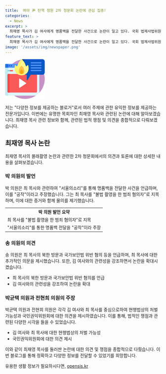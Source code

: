 ```yaml
---
title:  여야 尹 탄핵 청원 2차 청문회 논란에 관심 집중!
categories:
  - News
excerpt: >
  최재영 목사가 김 여사에게 명품백을 전달한 사건으로 논란이 일고 있다. 국회 법제사법위원회에서 열린 2차 청문회에서는 불법 녹취록으로 실패한 서울의소리와의 관련성 등에 대한 의원 질의가 이어졌다. 또한, 최 목사의 북한 방문과 국가보안법 위반 혐의에 대한 이야기도 나왔고, 여야 의원들 사이에서 김여사에 대한 처벌을 요구하는 의견이 제기되었다. 
feature_text: >
  최재영 목사가 김 여사에게 명품백을 전달한 사건으로 논란이 일고 있다. 국회 법제사법위원회에서 열린 2차 청문회에서는 불법 녹취록으로 실패한 서울의소리와의 관련성 등에 대한 의원 질의가 이어졌다. 또한, 최 목사의 북한 방문과 국가보안법 위반 혐의에 대한 이야기도 나왔고, 여야 의원들 사이에서 김여사에 대한 처벌을 요구하는 의견이 제기되었다. 
image: '/assets/img/newspaper.png'
---
```


<p><img src="/assets/img/news.png" alt="rentncar 속보" /></p>

<p>저는 "다양한 정보를 제공하는 블로거"로서 여러 주제에 관한 유익한 정보를 제공하는 전문가입니다. 이번에는 유명한 목회자인 최재영 목사와 관련된 논란에 대해 알아보겠습니다. 최재영 목사 관련 정보와 함께, 관련된 법적 쟁점 및 의견을 종합적으로 다뤄보겠습니다.</p>

<h2 data-ke-size="size26">최재영 목사 논란</h2>

<p data-ke-size="size16">최재영 목사의 몰래촬영 논란과 관련한 2차 청문회에서의 의견과 토론에 대한 상세한 내용을 살펴보겠습니다.</p>

<h3>박 의원의 발언</h3>

<p data-ke-size="size16">박 의원은 최 목사와 관련하여 "서울의소리"를 통해 명품백을 전달한 사건을 언급하며, 이를 "공작"이라고 주장했습니다. 그는 최 목사를 "불법 촬영을 한 범죄 혐의자"로 지목하며, 이에 대한 증거와 함께 물의를 제기했습니다.</p>

<table>
  <tr>
    <td style="text-align: center; height: 17px;"><b>박 의원 발언 요약</b></td>
  </tr>
  <tr>
    <td>최 목사를 "불법 촬영을 한 범죄 혐의자"로 지목</td>
  </tr>
  <tr>
    <td>"서울의소리"를 통한 명품백 전달을 "공작"이라 주장</td>
  </tr>
</table>

<h3>송 의원의 의견</h3>

<p data-ke-size="size16">송 의원은 최 목사의 북한 방문과 국가보안법 위반 혐의 등을 언급하며, 최 목사에 대한 추가적인 의문을 제시했습니다. 또한, 김 여사와의 관련성을 강조하면서 논란을 확대시켰습니다.</p>

<ul>
  <li>최 목사의 북한 방문과 국가보안법 위반 혐의를 언급</li>
  <li>김 여사와의 관련성을 강조하여 논란을 확대</li>
</ul>

<h3>박균택 의원과 전현희 의원의 주장</h3>

<p data-ke-size="size16">박균택 의원과 전현희 의원은 각각 김 여사와 최 목사를 중심으로하여 현행법상의 처벌 가능성과 국민권익위원회에 대한 의견을 제시하였습니다. 이를 통해, 법적인 쟁점과 관련된 다양한 시각을 들을 수 있었습니다.</p>

<ul>
  <li>김 여사와 최 목사에 대한 현행법상의 처벌 가능성</li>
  <li>국민권익위원회에 대한 의견 제시</li>
</ul>

<p>이와 같이 최재영 목사를 둘러싼 논란에 대한 의견 및 쟁점을 종합적으로 다뤘습니다. 이번 블로그를 통해 정확하고 다양한 정보를 전달할 수 있었기를 희망합니다.</p>
유용한 생활 정보가 필요하시다면, <a href="https://opensis.kr" rel="dofollow">opensis.kr</a>


